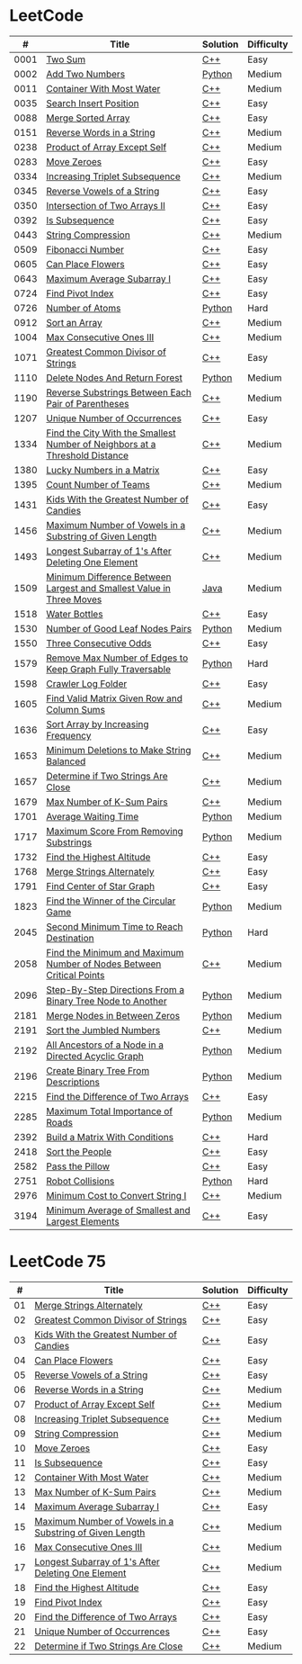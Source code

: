 LeetCode
========
| # | Title | Solution | Difficulty |
|---| ----- | -------- | ---------- |
|0001|[Two Sum](https://leetcode.com/problems/two-sum/) | [C++](https://github.com/mykhailoko/LeetCode/blob/main/0001-two-sum/0001-two-sum.cpp) |Easy|
|0002|[Add Two Numbers](https://leetcode.com/problems/add-two-numbers/) | [Python](https://github.com/mykhailoko/LeetCode/blob/main/0002-add-two-numbers/0002-add-two-numbers.py) |Medium|
|0011|[Container With Most Water](https://leetcode.com/problems/container-with-most-water/) | [C++](https://github.com/mykhailoko/LeetCode/blob/main/0011-container-with-most-water/0011-container-with-most-water.cpp) |Medium|
|0035|[Search Insert Position](https://leetcode.com/problems/search-insert-position/) | [C++](https://github.com/mykhailoko/LeetCode/blob/main/0035-search-insert-position/0035-search-insert-position.cpp) |Easy|
|0088|[Merge Sorted Array](https://leetcode.com/problems/merge-sorted-array/) | [C++](https://github.com/mykhailoko/LeetCode/blob/main/0088-merge-sorted-array/0088-merge-sorted-array.cpp) |Easy|
|0151|[Reverse Words in a String](https://leetcode.com/problems/reverse-words-in-a-string/) | [C++](https://github.com/mykhailoko/LeetCode/blob/main/0151-reverse-words-in-a-string/0151-reverse-words-in-a-string.cpp) |Medium|
|0238|[Product of Array Except Self](https://leetcode.com/problems/product-of-array-except-self/) | [C++](https://github.com/mykhailoko/LeetCode/blob/main/0238-product-of-array-except-self/0238-product-of-array-except-self.cpp) |Medium|
|0283|[Move Zeroes](https://leetcode.com/problems/move-zeroes/) | [C++](https://github.com/mykhailoko/LeetCode/blob/main/0283-move-zeroes/0283-move-zeroes.cpp) |Easy|
|0334|[Increasing Triplet Subsequence](https://leetcode.com/problems/increasing-triplet-subsequence/) | [C++](https://github.com/mykhailoko/LeetCode/blob/main/0334-increasing-triplet-subsequence/0334-increasing-triplet-subsequence.cpp) |Medium|
|0345|[Reverse Vowels of a String](https://leetcode.com/problems/reverse-vowels-of-a-string/) | [C++](https://github.com/mykhailoko/LeetCode/blob/main/0345-reverse-vowels-of-a-string/0345-reverse-vowels-of-a-string.cpp) |Easy|
|0350|[Intersection of Two Arrays II](https://leetcode.com/problems/intersection-of-two-arrays-ii/) | [C++](https://github.com/mykhailoko/LeetCode/blob/main/0350-intersection-of-two-arrays-II/0350-intersection-of-two-arrays-II.cpp) |Easy|
|0392|[Is Subsequence](https://leetcode.com/problems/is-subsequence/) | [C++](https://github.com/mykhailoko/LeetCode/blob/main/0392-is-subsequence/0392-is-subsequence.cpp) |Easy|
|0443|[String Compression](https://leetcode.com/problems/string-compression/) | [C++](https://github.com/mykhailoko/LeetCode/blob/main/0443-string-compression/0443-string-compression.cpp) |Medium|
|0509|[Fibonacci Number](https://leetcode.com/problems/fibonacci-number/) | [C++](https://github.com/mykhailoko/LeetCode/blob/main/0509-fibonacci-number/0509-fibonacci-number.cpp) |Easy|
|0605|[Can Place Flowers](https://leetcode.com/problems/can-place-flowers/) | [C++](https://github.com/mykhailoko/LeetCode/blob/main/0605-can-place-flowers/0605-can-place-flowers.cpp) |Easy|
|0643|[Maximum Average Subarray I](https://leetcode.com/problems/maximum-average-subarray-i/) | [C++](https://github.com/mykhailoko/LeetCode/blob/main/0643-maximum-average-subarray-I/0643-maximum-average-subarray-I.cpp) |Easy|
|0724|[Find Pivot Index](https://leetcode.com/problems/find-pivot-index/) | [C++](https://github.com/mykhailoko/LeetCode/blob/main/0724-find-pivot-index/0724-find-pivot-index.cpp) |Easy|
|0726|[Number of Atoms](https://leetcode.com/problems/number-of-atoms/) | [Python](https://github.com/mykhailoko/LeetCode/blob/main/0726-number-of-atoms/0726-number-of-atoms.py) |Hard|
|0912|[Sort an Array](https://leetcode.com/problems/sort-an-array/) | [C++](https://github.com/mykhailoko/LeetCode/blob/main/0912-sort-an-array/0912-sort-an-array.cpp) |Medium|
|1004|[Max Consecutive Ones III](https://leetcode.com/problems/max-consecutive-ones-iii/) | [C++](https://github.com/mykhailoko/LeetCode/blob/main/1004-max-consecutive-ones-III/1004-max-consecutive-ones-III.cpp) |Medium|
|1071|[Greatest Common Divisor of Strings](https://leetcode.com/problems/greatest-common-divisor-of-strings/) | [C++](https://github.com/mykhailoko/LeetCode/blob/main/1071-greatest-common-divisor-of-strings/1071-greatest-common-divisor-of-strings.cpp) |Easy|
|1110|[Delete Nodes And Return Forest](https://leetcode.com/problems/delete-nodes-and-return-forest/) | [Python](https://github.com/mykhailoko/LeetCode/blob/main/1110-delete-nodes-and-return-forest/1110-delete-nodes-and-return-forest.py) |Medium|
|1190|[Reverse Substrings Between Each Pair of Parentheses](https://leetcode.com/problems/reverse-substrings-between-each-pair-of-parentheses/) | [C++](https://github.com/mykhailoko/LeetCode/blob/main/1190-reverse-substrings-between-each-pair-of-parentheses/1190-reverse-substrings-between-each-pair-of-parentheses.cpp) |Medium|
|1207|[Unique Number of Occurrences](https://leetcode.com/problems/unique-number-of-occurrences/) | [C++](https://github.com/mykhailoko/LeetCode/blob/main/1207-unique-number-of-occurrences/1207-unique-number-of-occurrences.cpp) |Easy|
|1334|[Find the City With the Smallest Number of Neighbors at a Threshold Distance](https://leetcode.com/problems/find-the-city-with-the-smallest-number-of-neighbors-at-a-threshold-distance/) | [C++](https://github.com/mykhailoko/LeetCode/blob/main/1334-find-the-city-with-the-smallest-number-of-neighbors-at-a-threshold-distance/1334-find-the-city-with-the-smallest-number-of-neighbors-at-a-threshold-distance.cpp) |Medium|
|1380|[Lucky Numbers in a Matrix](https://leetcode.com/problems/lucky-numbers-in-a-matrix/) | [C++](https://github.com/mykhailoko/LeetCode/blob/main/1380-lucky-numbers-in-a-matrix/1380-lucky-numbers-in-a-matrix.cpp) |Easy|
|1395|[Count Number of Teams](https://leetcode.com/problems/count-number-of-teams/) | [C++](https://github.com/mykhailoko/LeetCode/blob/main/1395-count-number-of-teams/1395-count-number-of-teams.cpp) |Medium|
|1431|[Kids With the Greatest Number of Candies](https://leetcode.com/problems/kids-with-the-greatest-number-of-candies/) | [C++](https://github.com/mykhailoko/LeetCode/blob/main/1431-kids-with-the-greatest-number-of-candies/1431-kids-with-the-greatest-number-of-candies.cpp) |Easy|
|1456|[Maximum Number of Vowels in a Substring of Given Length](https://leetcode.com/problems/maximum-number-of-vowels-in-a-substring-of-given-length/) | [C++](https://github.com/mykhailoko/LeetCode/blob/main/1456-maximum-number-of-vowels-in-a-substring-of-given-length/1456-maximum-number-of-vowels-in-a-substring-of-given-length.cpp) |Medium|
|1493|[Longest Subarray of 1's After Deleting One Element](https://leetcode.com/problems/longest-subarray-of-1s-after-deleting-one-element/) | [C++](https://github.com/mykhailoko/LeetCode/blob/main/1493-longest-subarray-of-1's-after-deleting-one-element/1493-longest-subarray-of-1's-after-deleting-one-element.cpp) |Medium|
|1509|[Minimum Difference Between Largest and Smallest Value in Three Moves](https://leetcode.com/problems/minimum-difference-between-largest-and-smallest-value-in-three-moves/) | [Java](https://github.com/mykhailoko/LeetCode/blob/main/1509-minimum-difference-between-largest-and-smallest-value-in-three-moves/1509-minimum-difference-between-largest-and-smallest-value-in-three-moves.java) |Medium|
|1518|[Water Bottles](https://leetcode.com/problems/water-bottles/) | [C++](https://github.com/mykhailoko/LeetCode/blob/main/1518-water-bottles/1518-water-bottles.cpp) |Easy|
|1530|[Number of Good Leaf Nodes Pairs](https://leetcode.com/problems/number-of-good-leaf-nodes-pairs/) | [Python](https://github.com/mykhailoko/LeetCode/blob/main/1530-number-of-good-leaf-nodes-pairs/1530-number-of-good-leaf-nodes-pairs.py) |Medium|
|1550|[Three Consecutive Odds](https://leetcode.com/problems/three-consecutive-odds/) | [C++](https://github.com/mykhailoko/LeetCode/blob/main/1550-three-consecutive-odds/1550-three-consecutive-odds.cpp) |Easy|
|1579|[Remove Max Number of Edges to Keep Graph Fully Traversable](https://leetcode.com/problems/remove-max-number-of-edges-to-keep-graph-fully-traversable/) | [Python](https://github.com/mykhailoko/LeetCode/blob/main/1579-remove-max-number-of-edges-to-keep-graph-fully-traversable/1579-remove-max-number-of-edges-to-keep-graph-fully-traversable.py) |Hard|
|1598|[Crawler Log Folder](https://leetcode.com/problems/crawler-log-folder/) | [C++](https://github.com/mykhailoko/LeetCode/blob/main/1598-crawler-log-folder/1598-crawler-log-folder.cpp) |Easy|
|1605|[Find Valid Matrix Given Row and Column Sums](https://leetcode.com/problems/find-valid-matrix-given-row-and-column-sums/) | [C++](https://github.com/mykhailoko/LeetCode/blob/main/1605-find-valid-matrix-given-row-and-column-sums/1605-find-valid-matrix-given-row-and-column-sums.cpp) |Medium|
|1636|[Sort Array by Increasing Frequency](https://leetcode.com/problems/sort-array-by-increasing-frequency/) | [C++](https://github.com/mykhailoko/LeetCode/blob/main/1636-sort-array-by-increasing-frequency/1636-sort-array-by-increasing-frequency.cpp) |Easy|
|1653|[Minimum Deletions to Make String Balanced](https://leetcode.com/problems/minimum-deletions-to-make-string-balanced/) | [C++](https://github.com/mykhailoko/LeetCode/blob/main/1653-minimum-deletions-to-make-string-balanced/1653-minimum-deletions-to-make-string-balanced.cpp) |Medium|
|1657|[Determine if Two Strings Are Close](https://leetcode.com/problems/determine-if-two-strings-are-close/) | [C++](https://github.com/mykhailoko/LeetCode/blob/main/1657-determine-if-two-strings-are-close/1657-determine-if-two-strings-are-close.cpp) |Medium|
|1679|[Max Number of K-Sum Pairs](https://leetcode.com/problems/max-number-of-k-sum-pairs/) | [C++](https://github.com/mykhailoko/LeetCode/blob/main/1679-max-number-of-k-sum-pairs/1679-max-number-of-k-sum-pairs.cpp) |Medium|
|1701|[Average Waiting Time](https://leetcode.com/problems/average-waiting-time/) | [Python](https://github.com/mykhailoko/LeetCode/blob/main/1701-average-waiting-time/1701-average-waiting-time.py) |Medium|
|1717|[Maximum Score From Removing Substrings](https://leetcode.com/problems/maximum-score-from-removing-substrings/) | [Python](https://github.com/mykhailoko/LeetCode/blob/main/1717-maximum-score-from-removing-substrings/1717-maximum-score-from-removing-substrings.py) |Medium|
|1732|[Find the Highest Altitude](https://leetcode.com/problems/find-the-highest-altitude/) | [C++](https://github.com/mykhailoko/LeetCode/blob/main/1732-find-the-highest-altitude/1732-find-the-highest-altitude.cpp) |Easy|
|1768|[Merge Strings Alternately](https://leetcode.com/problems/merge-strings-alternately/) | [C++](https://github.com/mykhailoko/LeetCode/blob/main/1768-merge-strings-alternately/1768-merge-strings-alternately.cpp) |Easy|
|1791|[Find Center of Star Graph](https://leetcode.com/problems/find-center-of-star-graph/) | [C++](https://github.com/mykhailoko/LeetCode/blob/main/1791-find-center-of-star-graph/1791-find-center-of-star-graph.cpp) |Easy|
|1823|[Find the Winner of the Circular Game](https://leetcode.com/problems/find-the-winner-of-the-circular-game/) | [Python](https://github.com/mykhailoko/LeetCode/blob/main/1823-find-the-winner-of-the-circular-game/1823-find-the-winner-of-the-circular-game.py) |Medium|
|2045|[Second Minimum Time to Reach Destination](https://leetcode.com/problems/second-minimum-time-to-reach-destination/) | [Python](https://github.com/mykhailoko/LeetCode/blob/main/2045-second-minimum-time-to-reach-destination/2045-second-minimum-time-to-reach-destination.py) |Hard|
|2058|[Find the Minimum and Maximum Number of Nodes Between Critical Points](https://leetcode.com/problems/find-the-minimum-and-maximum-number-of-nodes-between-critical-points/) | [C++](https://github.com/mykhailoko/LeetCode/blob/main/2058-find-the-minimum-and-maximum-number-of-nodes-between-critical-points/2058-find-the-minimum-and-maximum-number-of-nodes-between-critical-points.cpp) |Medium|\
|2096|[Step-By-Step Directions From a Binary Tree Node to Another](https://leetcode.com/problems/step-by-step-directions-from-a-binary-tree-node-to-another/) | [Python](https://github.com/mykhailoko/LeetCode/blob/main/2096-step-by-step-directions-from-a-binary-tree-node-to-another/2096-step-by-step-directions-from-a-binary-tree-node-to-another.py) |Medium|
|2181|[Merge Nodes in Between Zeros](https://leetcode.com/problems/merge-nodes-in-between-zeros/) | [Python](https://github.com/mykhailoko/LeetCode/blob/main/2181-merge-nodes-in-between-zeros/2181-merge-nodes-in-between-zeros.py) |Medium|
|2191|[Sort the Jumbled Numbers](https://leetcode.com/problems/sort-the-jumbled-numbers/) | [C++](https://github.com/mykhailoko/LeetCode/blob/main/2191-sort-the-jumbled-numbers/2191-sort-the-jumbled-numbers.cpp) |Medium|
|2192|[All Ancestors of a Node in a Directed Acyclic Graph](https://leetcode.com/problems/all-ancestors-of-a-node-in-a-directed-acyclic-graph/) | [Python](https://github.com/mykhailoko/LeetCode/blob/main/2191-all-ancestors-of-a-node-in-a-directed-acyclic-graph/2191-all-ancestors-of-a-node-in-a-directed-acyclic-graph.py) |Medium|
|2196|[Create Binary Tree From Descriptions](https://leetcode.com/problems/create-binary-tree-from-descriptions/) | [Python](https://github.com/mykhailoko/LeetCode/blob/main/2196-create-binary-tree-from-descriptions/2196-create-binary-tree-from-descriptions.py) |Medium|
|2215|[Find the Difference of Two Arrays](https://leetcode.com/problems/find-the-difference-of-two-arrays/) | [C++](https://github.com/mykhailoko/LeetCode/blob/main/2215-find-the-difference-of-two-arrays/2215-find-the-difference-of-two-arrays.cpp) |Easy|
|2285|[Maximum Total Importance of Roads](https://leetcode.com/problems/maximum-total-importance-of-roads/) | [Python](https://github.com/mykhailoko/LeetCode/blob/main/2285-maximum-total-importance-of-roads/2285-maximum-total-importance-of-roads.py) |Medium|
|2392|[Build a Matrix With Conditions](https://leetcode.com/problems/build-a-matrix-with-conditions/) | [C++](https://github.com/mykhailoko/LeetCode/blob/main/2392-build-a-matrix-with-conditions/2392-build-a-matrix-with-conditions.cpp) |Hard|
|2418|[Sort the People](https://leetcode.com/problems/sort-the-people/) | [C++](https://github.com/mykhailoko/LeetCode/blob/main/2418-sort-the-people/2418-sort-the-people.cpp) |Easy|
|2582|[Pass the Pillow](https://leetcode.com/problems/pass-the-pillow/) | [C++](https://github.com/mykhailoko/LeetCode/blob/main/2582-pass-the-pillow/2582-pass-the-pillow.cpp) |Easy|
|2751|[Robot Collisions](https://leetcode.com/problems/robot-collisions/) | [Python](https://github.com/mykhailoko/LeetCode/blob/main/2751-robot-collisions/2751-robot-collisions.py) |Hard|
|2976|[Minimum Cost to Convert String I](https://leetcode.com/problems/minimum-cost-to-convert-string-i/) | [C++](https://github.com/mykhailoko/LeetCode/blob/main/2976-minimum-cost-to-convert-string-I/2976-minimum-cost-to-convert-string-I.cpp) |Medium|
|3194|[Minimum Average of Smallest and Largest Elements](https://leetcode.com/problems/minimum-average-of-smallest-and-largest-elements/) | [C++](https://github.com/mykhailoko/LeetCode/blob/main/3194-minimum-average-of-smallest-and-largest-elements/3194-minimum-average-of-smallest-and-largest-elements.cpp) |Easy|


LeetCode 75
========
| # | Title | Solution | Difficulty |
|---| ----- | -------- | ---------- |
|01|[Merge Strings Alternately](https://leetcode.com/problems/merge-strings-alternately/) | [C++](https://github.com/mykhailoko/LeetCode/blob/main/1768-merge-strings-alternately/1768-merge-strings-alternately.cpp) |Easy|
|02|[Greatest Common Divisor of Strings](https://leetcode.com/problems/greatest-common-divisor-of-strings/) | [C++](https://github.com/mykhailoko/LeetCode/blob/main/1071-greatest-common-divisor-of-strings/1071-greatest-common-divisor-of-strings.cpp) |Easy|
|03|[Kids With the Greatest Number of Candies](https://leetcode.com/problems/kids-with-the-greatest-number-of-candies/) | [C++](https://github.com/mykhailoko/LeetCode/blob/main/1431-kids-with-the-greatest-number-of-candies/1431-kids-with-the-greatest-number-of-candies.cpp) |Easy|
|04|[Can Place Flowers](https://leetcode.com/problems/can-place-flowers/) | [C++](https://github.com/mykhailoko/LeetCode/blob/main/0605-can-place-flowers/0605-can-place-flowers.cpp) |Easy|
|05|[Reverse Vowels of a String](https://leetcode.com/problems/reverse-vowels-of-a-string/) | [C++](https://github.com/mykhailoko/LeetCode/blob/main/0345-reverse-vowels-of-a-string/0345-reverse-vowels-of-a-string.cpp) |Easy|
|06|[Reverse Words in a String](https://leetcode.com/problems/reverse-words-in-a-string/) | [C++](https://github.com/mykhailoko/LeetCode/blob/main/0151-reverse-words-in-a-string/0151-reverse-words-in-a-string.cpp) |Medium|
|07|[Product of Array Except Self](https://leetcode.com/problems/product-of-array-except-self/) | [C++](https://github.com/mykhailoko/LeetCode/blob/main/0238-product-of-array-except-self/0238-product-of-array-except-self.cpp) |Medium|
|08|[Increasing Triplet Subsequence](https://leetcode.com/problems/increasing-triplet-subsequence/) | [C++](https://github.com/mykhailoko/LeetCode/blob/main/0334-increasing-triplet-subsequence/0334-increasing-triplet-subsequence.cpp) |Medium|
|09|[String Compression](https://leetcode.com/problems/string-compression/) | [C++](https://github.com/mykhailoko/LeetCode/blob/main/0443-string-compression/0443-string-compression.cpp) |Medium|
|10|[Move Zeroes](https://leetcode.com/problems/move-zeroes/) | [C++](https://github.com/mykhailoko/LeetCode/blob/main/0283-move-zeroes/0283-move-zeroes.cpp) |Easy|
|11|[Is Subsequence](https://leetcode.com/problems/is-subsequence/) | [C++](https://github.com/mykhailoko/LeetCode/blob/main/0392-is-subsequence/0392-is-subsequence.cpp) |Easy|
|12|[Container With Most Water](https://leetcode.com/problems/container-with-most-water/) | [C++](https://github.com/mykhailoko/LeetCode/blob/main/0011-container-with-most-water/0011-container-with-most-water.cpp) |Medium|
|13|[Max Number of K-Sum Pairs](https://leetcode.com/problems/max-number-of-k-sum-pairs/) | [C++](https://github.com/mykhailoko/LeetCode/blob/main/1679-max-number-of-k-sum-pairs/1679-max-number-of-k-sum-pairs.cpp) |Medium|
|14|[Maximum Average Subarray I](https://leetcode.com/problems/maximum-average-subarray-i/) | [C++](https://github.com/mykhailoko/LeetCode/blob/main/0643-maximum-average-subarray-I/0643-maximum-average-subarray-I.cpp) |Easy|
|15|[Maximum Number of Vowels in a Substring of Given Length](https://leetcode.com/problems/maximum-number-of-vowels-in-a-substring-of-given-length/) | [C++](https://github.com/mykhailoko/LeetCode/blob/main/1456-maximum-number-of-vowels-in-a-substring-of-given-length/1456-maximum-number-of-vowels-in-a-substring-of-given-length.cpp) |Medium|
|16|[Max Consecutive Ones III](https://leetcode.com/problems/max-consecutive-ones-iii/) | [C++](https://github.com/mykhailoko/LeetCode/blob/main/1004-max-consecutive-ones-III/1004-max-consecutive-ones-III.cpp) |Medium|
|17|[Longest Subarray of 1's After Deleting One Element](https://leetcode.com/problems/longest-subarray-of-1s-after-deleting-one-element/) | [C++](https://github.com/mykhailoko/LeetCode/blob/main/1493-longest-subarray-of-1's-after-deleting-one-element/1493-longest-subarray-of-1's-after-deleting-one-element.cpp) |Medium|
|18|[Find the Highest Altitude](https://leetcode.com/problems/find-the-highest-altitude/) | [C++](https://github.com/mykhailoko/LeetCode/blob/main/1732-find-the-highest-altitude/1732-find-the-highest-altitude.cpp) |Easy|
|19|[Find Pivot Index](https://leetcode.com/problems/find-pivot-index/) | [C++](https://github.com/mykhailoko/LeetCode/blob/main/0724-find-pivot-index/0724-find-pivot-index.cpp) |Easy|
|20|[Find the Difference of Two Arrays](https://leetcode.com/problems/find-the-difference-of-two-arrays/) | [C++](https://github.com/mykhailoko/LeetCode/blob/main/2215-find-the-difference-of-two-arrays/2215-find-the-difference-of-two-arrays.cpp) |Easy|
|21|[Unique Number of Occurrences](https://leetcode.com/problems/unique-number-of-occurrences/) | [C++](https://github.com/mykhailoko/LeetCode/blob/main/1207-unique-number-of-occurrences/1207-unique-number-of-occurrences.cpp) |Easy|
|22|[Determine if Two Strings Are Close](https://leetcode.com/problems/determine-if-two-strings-are-close/) | [C++](https://github.com/mykhailoko/LeetCode/blob/main/1657-determine-if-two-strings-are-close/1657-determine-if-two-strings-are-close.cpp) |Medium|


